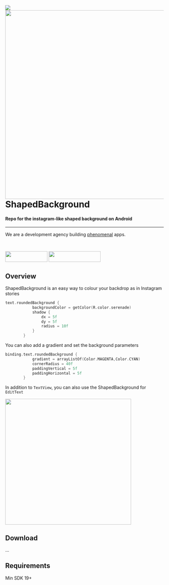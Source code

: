 <img src="https://github.com/exyte/Grid/raw/media/Assets/header.png">
<img align="right" height="600" src="https://user-images.githubusercontent.com/57913130/162217415-aaacfaa8-9ae0-427f-a88a-ad98a8a92a06.png"/>

<p><h1 align="left">ShapedBackground</h1></p>

<p><h4>Repo for the instagram-like shaped background on Android</h4></p>

___

<p> We are a development agency building
  <a href="https://clutch.co/profile/exyte#review-731233?utm_medium=referral&utm_source=github.com&utm_campaign=phenomenal_to_clutch">phenomenal</a> apps.</p>

</br>

<a href="https://exyte.com/contacts"><img src="https://i.imgur.com/vGjsQPt.png" width="134" height="34"></a> <a href="https://twitter.com/exyteHQ"><img src="https://i.imgur.com/DngwSn1.png" width="165" height="34"></a>

## Overview

ShapedBackground is an easy way to colour your backdrop as in Instagram stories

```kotlin
text.roundedBackground {
            backgroundColor = getColor(R.color.serenade)
            shadow {
                dx = 5f
                dy = 5f
                radius = 10f
            }
        }
```
You can also add a gradient and set the background parameters

```kotlin
binding.text.roundedBackground {
            gradient = arrayListOf(Color.MAGENTA,Color.CYAN)
            cornerRadius = 40f
            paddingVertical = 5f
            paddingHorizontal = 5f
        }
```
In addition to ```TextView```, you can also use the ShapedBackground for ```EditText```

<img height="400" src="https://user-images.githubusercontent.com/57913130/162227748-abc47483-9ed3-46a0-8a48-d722dcf42a0d.gif">

## Download

...

## Requirements
Min SDK 19+


